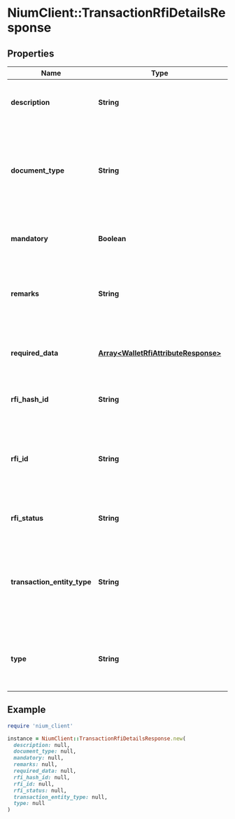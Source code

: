 # NiumClient::TransactionRfiDetailsResponse

## Properties

| Name | Type | Description | Notes |
| ---- | ---- | ----------- | ----- |
| **description** | **String** | This field contains the description of the RFI. | [optional] |
| **document_type** | **String** | This field contains the type of the document if applicable, for example, POI, POA, etc. | [optional] |
| **mandatory** | **Boolean** | This flag signifies if the RFI is mandatory or not. | [optional] |
| **remarks** | **String** | This field contains the remarks provided while raising the RFI. | [optional] |
| **required_data** | [**Array&lt;WalletRfiAttributeResponse&gt;**](WalletRfiAttributeResponse.md) | This array contains the required data for the RFI. | [optional] |
| **rfi_hash_id** | **String** | This field contains the unique RFI hash ID. | [optional] |
| **rfi_id** | **String** | This field contains the unique identifier for group of RFI raised for the customer transaction. | [optional] |
| **rfi_status** | **String** | This field contains Transaction RFI status. | [optional] |
| **transaction_entity_type** | **String** | This field contains the type of the transaction entity. The possible values are: DEBTOR CREDITOR | [optional] |
| **type** | **String** | This field contains the type of RFI. It could be document or data. | [optional] |

## Example

```ruby
require 'nium_client'

instance = NiumClient::TransactionRfiDetailsResponse.new(
  description: null,
  document_type: null,
  mandatory: null,
  remarks: null,
  required_data: null,
  rfi_hash_id: null,
  rfi_id: null,
  rfi_status: null,
  transaction_entity_type: null,
  type: null
)
```

